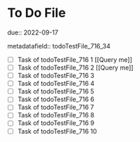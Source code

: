 # To Do File

due:: 2022-09-17

metadatafield:: todoTestFile_716_34

- [ ] Task of todoTestFile_716 1 [[Query me]]
- [ ] Task of todoTestFile_716 2 [[Query me]]
- [ ] Task of todoTestFile_716 3
- [ ] Task of todoTestFile_716 4
- [ ] Task of todoTestFile_716 5
- [ ] Task of todoTestFile_716 6
- [ ] Task of todoTestFile_716 7
- [ ] Task of todoTestFile_716 8
- [ ] Task of todoTestFile_716 9
- [ ] Task of todoTestFile_716 10